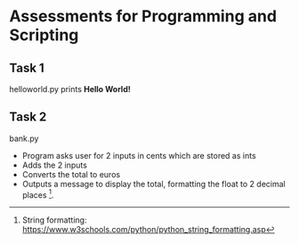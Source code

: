 # Assessments for Programming and Scripting
## Task 1 
helloworld.py prints **Hello World!**
## Task 2
bank.py
 - Program asks user for 2 inputs in cents which are stored as ints
 - Adds the 2 inputs 
 - Converts the total to euros
 - Outputs a message to display the total, formatting the float to 2 decimal places [^1].
 
 [^1]: String formatting: https://www.w3schools.com/python/python_string_formatting.asp
